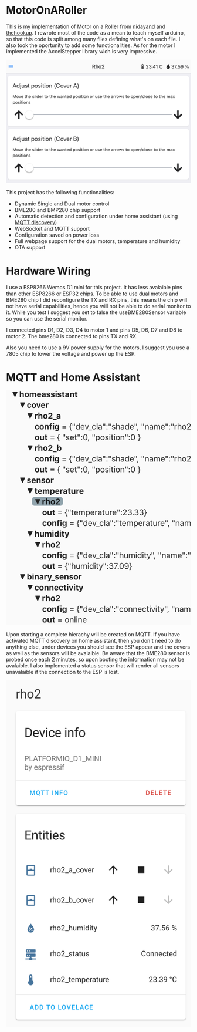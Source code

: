 # MotorOnARoller
 This is my implementation of Motor on a Roller from [nidayand](https://github.com/nidayand/motor-on-roller-blind-ws) and [thehookup](https://github.com/thehookup/motor-on-roller-blind-ws). I rewrote most of the code as a mean to teach myself arduino, so that this code is split among many files defining what's on each file. I also took the oportunity to add some functionalities. As for the motor I implemented the AccelStepper library wich is very impressive.

![Main Screen](https://github.com/drakecoldwinter/MotorOnARoller/blob/master/images/main_screen.png)

This project has the following functionalities:
- Dynamic Single and Dual motor control
- BME280 and BMP280 chip support
- Automatic detection and configuration under home assistant (using [MQTT discovery](https://www.home-assistant.io/docs/mqtt/discovery/))
- WebSocket and MQTT support
- Configuration saved on power loss
- Full webpage support for the dual motors, temperature and humidity
- OTA support

# Hardware Wiring
I use a ESP8266 Wemos D1 mini for this project. It has less avalaible pins than other ESP8266 or ESP32 chips. To be able to use dual motors and BME280 chip I did reconfigure the TX and RX pins, this means the chip will not have serial capabilities, hence you will not be able to do serial monitor to it. While you test I suggest you set to false the useBME280Sensor variable so you can use the serial monitor.

I connected pins D1, D2, D3, D4 to motor 1 and pins D5, D6, D7 and D8 to motor 2. The bme280 is connected to pins TX and RX.

Also you need to use a 9V power supply for the motors, I suggest you use a 7805 chip to lower the voltage and power up the ESP.

# MQTT and Home Assistant
![MQTT](https://github.com/drakecoldwinter/MotorOnARoller/blob/master/images/MQTT.png)

Upon starting a complete hierachy will be created on MQTT. If you have activated MQTT discovery on home assistant, then you don't need to do anything else, under devices you should see the ESP appear and the covers as well as the sensors will be avalaible. Be aware that the BME280 sensor is probed once each 2 minutes, so upon booting the information may not be avalaible. I also implemented a status sensor that will render all sensors unavalaible if the connection to the ESP is lost. 

![HA](https://github.com/drakecoldwinter/MotorOnARoller/blob/master/images/ha_screen.png)
